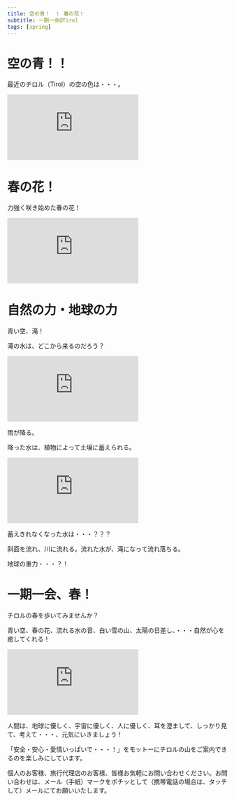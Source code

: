 ```yaml
---
title: 空の青！　！ 春の花！
subtitle: 一期一会@Tirol
tags: [spring]
---
```


# 空の青！！

最近のチロル（Tirol）の空の色は・・・。

![20250318gemse-blauhimmel](https://piwigo.schickl.de/i.php?/upload/2025/03/22/20250322073740-cccde109-me.jpg)


# 春の花！

力強く咲き始めた春の花！

![20250321leberbluetten](https://piwigo.schickl.de/i.php?/upload/2025/03/22/20250322074754-25d17980-me.jpg)


# 自然の力・地球の力

青い空、滝！

滝の水は、どこから来るのだろう？

![20250319halltal-wasserfall](https://piwigo.schickl.de/i.php?/upload/2025/03/22/20250322073939-c54c682f-me.jpg)

雨が降る。

降った水は、植物によって土壌に蓄えられる。

![20250319fluelings-krokus](https://piwigo.schickl.de/i.php?/upload/2025/03/22/20250322074056-969a02b6-me.jpg)


蓄えきれなくなった水は・・・？？？

斜面を流れ、川に流れる。流れた水が、滝になって流れ落ちる。

地球の重力・・・？！


# 一期一会、春！

チロルの春を歩いてみませんか？

青い空、春の花、流れる水の音、白い雪の山、太陽の日差し、・・・自然が心を癒してくれる！

![20250320giessenbach](https://piwigo.schickl.de/i.php?/upload/2025/03/22/20250322074200-88dac081-me.jpg)

人間は、地球に優しく、宇宙に優しく、人に優しく、耳を澄まして、しっかり見て、考えて・・・、元気にいきましょう！

「安全・安心・愛情いっぱいで・・・！」をモットーにチロルの山をご案内できるのを楽しみにしています。

個人のお客様、旅行代理店のお客様、皆様お気軽にお問い合わせください。お問い合わせは、メール（手紙）マークをポチッとして（携帯電話の場合は、タッチして）メールにてお願いいたします。





